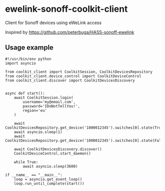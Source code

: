 # ewelink-sonoff-coolkit-client
Client for Sonoff devices using eWeLink access

Inspired by https://github.com/peterbuga/HASS-sonoff-ewelink

## Usage example
```
#!/usr/bin/env python
import asyncio

from coolkit_client import CoolkitSession, CoolkitDevicesRepository
from coolkit_client.device_control import CoolkitDeviceControl
from coolkit_client.discover import CoolkitDevicesDiscovery


async def start():
    await CoolkitSession.login(
        username='my@email.com',
        password='IDoNotTellYou!',
        region='eu'
    )

    await CoolkitDevicesRepository.get_device('1000012345').switches[0].state(True)
    await asyncio.sleep(1)
    await CoolkitDevicesRepository.get_device('1000012345').switches[0].state(False)

    await CoolkitDevicesDiscovery.discover()
    CoolkitDeviceControl.start_daemon()

    while True:
        await asyncio.sleep(3600)

if __name__ == "__main__":
    loop = asyncio.get_event_loop()
    loop.run_until_complete(start())

```
